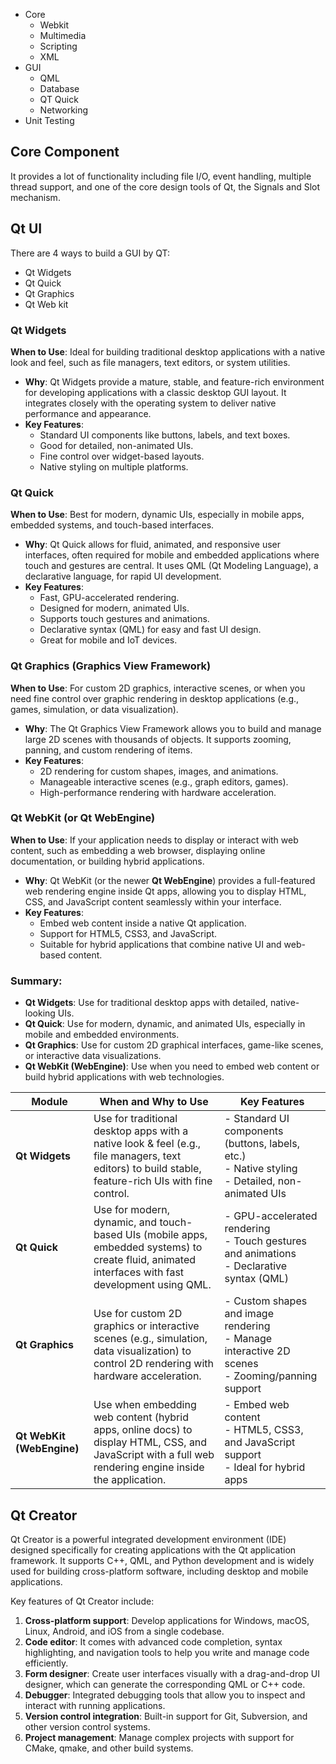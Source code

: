 
- Core
	- Webkit
	- Multimedia
	- Scripting
	- XML
- GUI
	- QML
	- Database
	- QT Quick
	- Networking
- Unit Testing

## Core Component
It provides a lot of functionality including file I/O, event handling, multiple thread support, and one of the core design tools of Qt, the Signals and Slot mechanism.

## Qt UI
There are 4 ways to build a GUI by QT:
- Qt Widgets
- Qt Quick
- Qt Graphics
- Qt Web kit

### Qt Widgets

**When to Use**: Ideal for building traditional desktop applications with a native look and feel, such as file managers, text editors, or system utilities.

- **Why**: Qt Widgets provide a mature, stable, and feature-rich environment for developing applications with a classic desktop GUI layout. It integrates closely with the operating system to deliver native performance and appearance.
- **Key Features**:
    - Standard UI components like buttons, labels, and text boxes.
    - Good for detailed, non-animated UIs.
    - Fine control over widget-based layouts.
    - Native styling on multiple platforms.

### Qt Quick

**When to Use**: Best for modern, dynamic UIs, especially in mobile apps, embedded systems, and touch-based interfaces.

- **Why**: Qt Quick allows for fluid, animated, and responsive user interfaces, often required for mobile and embedded applications where touch and gestures are central. It uses QML (Qt Modeling Language), a declarative language, for rapid UI development.
- **Key Features**:
    - Fast, GPU-accelerated rendering.
    - Designed for modern, animated UIs.
    - Supports touch gestures and animations.
    - Declarative syntax (QML) for easy and fast UI design.
    - Great for mobile and IoT devices.

### Qt Graphics (Graphics View Framework)

**When to Use**: For custom 2D graphics, interactive scenes, or when you need fine control over graphic rendering in desktop applications (e.g., games, simulation, or data visualization).

- **Why**: The Qt Graphics View Framework allows you to build and manage large 2D scenes with thousands of objects. It supports zooming, panning, and custom rendering of items.
- **Key Features**:
    - 2D rendering for custom shapes, images, and animations.
    - Manageable interactive scenes (e.g., graph editors, games).
    - High-performance rendering with hardware acceleration.

### Qt WebKit (or Qt WebEngine)

**When to Use**: If your application needs to display or interact with web content, such as embedding a web browser, displaying online documentation, or building hybrid applications.

- **Why**: Qt WebKit (or the newer **Qt WebEngine**) provides a full-featured web rendering engine inside Qt apps, allowing you to display HTML, CSS, and JavaScript content seamlessly within your interface.
- **Key Features**:
    - Embed web content inside a native Qt application.
    - Support for HTML5, CSS3, and JavaScript.
    - Suitable for hybrid applications that combine native UI and web-based content.

### Summary:

- **Qt Widgets**: Use for traditional desktop apps with detailed, native-looking UIs.
- **Qt Quick**: Use for modern, dynamic, and animated UIs, especially in mobile and embedded environments.
- **Qt Graphics**: Use for custom 2D graphical interfaces, game-like scenes, or interactive data visualizations.
- **Qt WebKit (WebEngine)**: Use when you need to embed web content or build hybrid applications with web technologies.


| **Module**            | **When and Why to Use**                                                                                                                                 | **Key Features**                                                                                      |
|-----------------------|----------------------------------------------------------------------------------------------------------------------------------------------------------|-------------------------------------------------------------------------------------------------------|
| **Qt Widgets**         | Use for traditional desktop apps with a native look & feel (e.g., file managers, text editors) to build stable, feature-rich UIs with fine control.      | - Standard UI components (buttons, labels, etc.) <br> - Native styling <br> - Detailed, non-animated UIs |
| **Qt Quick**           | Use for modern, dynamic, and touch-based UIs (mobile apps, embedded systems) to create fluid, animated interfaces with fast development using QML.        | - GPU-accelerated rendering <br> - Touch gestures and animations <br> - Declarative syntax (QML)        |
| **Qt Graphics**        | Use for custom 2D graphics or interactive scenes (e.g., simulation, data visualization) to control 2D rendering with hardware acceleration.               | - Custom shapes and image rendering <br> - Manage interactive 2D scenes <br> - Zooming/panning support  |
| **Qt WebKit (WebEngine)** | Use when embedding web content (hybrid apps, online docs) to display HTML, CSS, and JavaScript with a full web rendering engine inside the application. | - Embed web content <br> - HTML5, CSS3, and JavaScript support <br> - Ideal for hybrid apps             |

## Qt Creator
Qt Creator is a powerful integrated development environment (IDE) designed specifically for creating applications with the Qt application framework. It supports C++, QML, and Python development and is widely used for building cross-platform software, including desktop and mobile applications.

Key features of Qt Creator include:

1. **Cross-platform support**: Develop applications for Windows, macOS, Linux, Android, and iOS from a single codebase.
2. **Code editor**: It comes with advanced code completion, syntax highlighting, and navigation tools to help you write and manage code efficiently.
3. **Form designer**: Create user interfaces visually with a drag-and-drop UI designer, which can generate the corresponding QML or C++ code.
4. **Debugger**: Integrated debugging tools that allow you to inspect and interact with running applications.
5. **Version control integration**: Built-in support for Git, Subversion, and other version control systems.
6. **Project management**: Manage complex projects with support for CMake, qmake, and other build systems.

